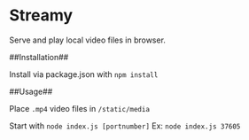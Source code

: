 Streamy
===================


Serve and play local video files in browser.



##Installation##

Install via package.json with `npm install`

##Usage##

Place `.mp4` video files in `/static/media`

Start with `node index.js [portnumber]`
Ex: `node index.js 37605`
